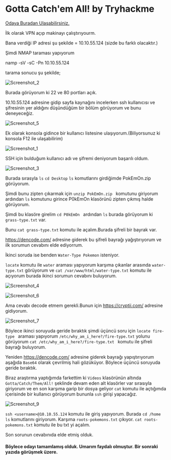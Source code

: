 # Gotta Catch'em All! by Tryhackme
<a href="https://tryhackme.com/room/pokemon" rel="nofollow">Odaya Buradan Ulaşabilirsiniz.</a> 

İlk olarak VPN açıp makinayı çalıştırıyourm.

Bana verdiği IP adresi şu şekilde = 10.10.55.124 (sizde bu farklı olacaktır.)

Şimdi NMAP taraması yapıyorum

namp -sV -sC -Pn  10.10.55.124

tarama sonucu şu şekilde;

![Screenshot_2](https://user-images.githubusercontent.com/34964480/90057828-9d228f80-dce9-11ea-80d4-f2b083923684.png)


Burada görüyorum ki 22 ve 80 portları açık. 

10.10.55.124 adresine gidip sayfa kaynağını incelerken ssh kullanıcısı ve şifresinin yer aldığını düşündüğüm bir bölüm görüyorum ve bunu deneyeceğiz.

![Screenshot_5](https://user-images.githubusercontent.com/34964480/90057418-0b1a8700-dce9-11ea-9ab0-79b04bb60e47.png)


Ek olarak konsola gidince bir kullanıcı listesine ulaşıyorum.(Biliyorsunuz ki konsola F12 ile ulaşabilirim)

![Screenshot_1](https://user-images.githubusercontent.com/34964480/90057604-4cab3200-dce9-11ea-9741-5cc72b3523f3.png)

SSH için bulduğum kullanıcı adı ve şifremi deniyorum başarılı oldum.

![Screenshot_3](https://user-images.githubusercontent.com/34964480/90058126-fee2f980-dce9-11ea-8bac-a0a461f8de04.png)

Burada sırasyla ```ls``` ```cd Desktop``` ```ls``` komutlarını girdiğimde PokEmOn.zip görüyorum.

Şimdi bunu zipten çıkarmak için ```unzip PokEmOn.zip ``` komutunu giriyorum ardından ```ls``` komutunu girince P0kEmOn klasörünü zipten çıkmış halde görüyorum.

Şimdi bu klasöre girelim ```cd P0kEmOn ``` ardından ```ls``` burada görüyorum ki ```grass-type.txt``` var.

Bunu ```cat grass-type.txt``` komutu ile açalım.Burada şifreli bir bayrak var.

https://dencode.com/ adresine giderek bu şifreli bayrağı yağıştırıyorum ve ilk sorumun cevabını elde ediyorrum.

İkinci soruda ise benden ```Water-Type Pokemon``` isteniyor.

```locate``` komutu ile ```water``` araması yapıyorum karşıma çıkanlar arasında ```water-type.txt``` görüyorum ve  ```cat /var/www/html/water-type.txt``` komutu ile açıyorum burada ikinci sorumun cevabını buluyorum.

![Screenshot_4](https://user-images.githubusercontent.com/34964480/90061649-183a7480-dcef-11ea-939e-2fdd7c1d5bce.png)

![Screenshot_6](https://user-images.githubusercontent.com/34964480/90061774-4b7d0380-dcef-11ea-82eb-9a92b5c59961.png)

Ama cevabı decode etmem gerekli.Bunun için https://cryptii.com/ adresine gidiyorum.

![Screenshot_7](https://user-images.githubusercontent.com/34964480/90063055-70727600-dcf1-11ea-93b7-274cbc9f6b22.png)

Böylece ikinci soruyuda geride bıraktık şimdi üçüncü soru için ```locate fire-type ``` araması yapıyorum ```/etc/why_am_i_here?/fire-type.txt``` yolunu görüyorum 
```cat /etc/why_am_i_here?/fire-type.txt ``` komutu ile şifreli bayrağı buluyorum.

Yeniden https://dencode.com/ adresine giderek bayrağı yapıştırıyorum aşağıda ```Base64``` olarak çevrilmiş hali gözüküyor. Böylece üçüncü soruyuda geride bıraktık.

Biraz araştırma yaptığımda farkettim ki ```Videos``` klasörünün altında ```Gotta/Catch/Them/All!``` şeklinde devam eden alt klasörler var sırasıyla giriyorum ve en son karşıma garip bir dosya geliyor ```cat``` komutu ile açtığımda içerisinde bir kullanıcı görüyorum bununla ```ssh``` girişi yapacağız.

![Screenshot_9](https://user-images.githubusercontent.com/34964480/90066254-29d34a80-dcf6-11ea-98c6-ea4d23aedc17.png)

```ssh <username>@10.10.55.124``` komutu ile giriş yapıyorum.
Burada ```cd /home``` ```ls``` komutlarını giriyorum. Karşıma ```roots-pokemons.txt``` çıkıyor. ```cat roots-pokemons.txt``` komutu ile bu txt yi açalım.

Son sorunun cevabınıda elde etmiş olduk.

#### Böylece odayı tamamlamış olduk. Umarım faydalı olmuştur. Bir sonraki yazıda görüşmek üzere.







